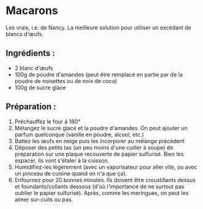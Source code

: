 Macarons 
========
Les vrais, i.e. de Nancy.
La meilleure solution pour utiliser un excédant de blancs d'œufs.

Ingrédients :
-----------

* 2 blanc d'œufs
* 100g de poudre d'amandes (peut être remplacé en partie par de la poudre de noisettes ou de noix de coco)
* 100g de sucre glace


Préparation :
-----------

1. Préchauffez le four à 180°
2. Mélangez le sucre glace et la poudre d'amandes. On peut ajouter un parfum quelconque (vanille en poudre, alcool, etc.)
3. Battez les œufs en neige puis les incorporer au mélange précédent
4. Déposer des petits tas (un peu moins d'une cuiller à soupe)  de préparation sur une plaque recouverte de papier sulfurisé. Bien les espacer, ils vont s'étaler à la cuisson.
5. Humidifiez-les légèrement (avec un vaporisateur pour aller vite, ou avec un pinceau de cuisine quand on n'a que ça).
6. Enfournez pour 20 bonnes minutes. Ils doivent être croustillants dessus et foundants/collants dessous (d'où l'importance de ne surtout pas oublier le papier sulfurisé). Après, comme les meringues, on peut les aimer sur-cuits ou pas.

